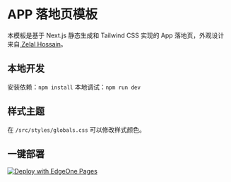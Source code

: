 # APP 落地页模板
本模板是基于 Next.js 静态生成和 Tailwind CSS 实现的 App 落地页，外观设计来自[
Zelal Hossain](https://www.figma.com/community/file/995026220622307527)。

## 本地开发
安装依赖：`npm install`
本地调试：`npm run dev`

## 样式主题
在 `/src/styles/globals.css` 可以修改样式颜色。

## 一键部署
[![Deploy with EdgeOne Pages](https://cdnstatic.tencentcs.com/edgeone/pages/deploy.svg)](https://edgeone.ai/pages/new?template=https://github.com/TencentEdgeOne/app-landing-page)




